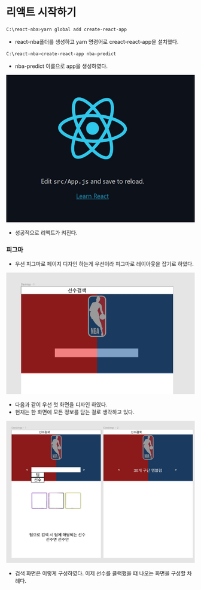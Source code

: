 # 리액트 시작하기

```bash
C:\react-nba>yarn global add create-react-app
```

- react-nba폴더를 생성하고 yarn 명령어로 creact-react-app을 설치했다.

```bash
C:\react-nba>create-react-app nba-predict
```

- nba-predict 이름으로 app을 생성하였다.

![62](./img/62.jpg)

- 성공적으로 리액트가 켜진다.

### 피그마

- 우선 피그마로 페이지 디자인 하는게 우선이라 피그마로 레이아웃을 잡기로 하였다.

![63](./img/63.jpg)

- 다음과 같이 우선 첫 화면을 디자인 하였다. 
- 현재는 한 화면에 모든 정보를 담는 걸로 생각하고 있다.

![64](./img/64.jpg)

- 검색 화면은 이렇게 구성하였다. 이제 선수를 클랙했을 떄 나오는  화면을 구성할 차례다.